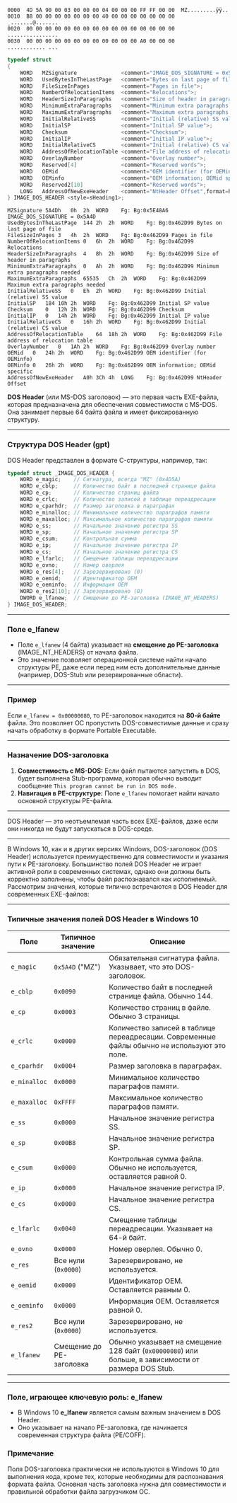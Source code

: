 ```
0000  4D 5A 90 00 03 00 00 00 04 00 00 00 FF FF 00 00  MZ .........ÿÿ.. 
0010  B8 00 00 00 00 00 00 00 40 00 00 00 00 00 00 00  ¸.......@....... 
0020  00 00 00 00 00 00 00 00 00 00 00 00 00 00 00 00  ................ 
0030  00 00 00 00 00 00 00 00 00 00 00 00 A0 00 00 00  ............ ... 
```

```c
typedef struct
{
    WORD   MZSignature              <comment="IMAGE_DOS_SIGNATURE = 0x5A4D",format=hex,style=sHeading1Accent>;
    WORD   UsedBytesInTheLastPage   <comment="Bytes on last page of file">;
    WORD   FileSizeInPages          <comment="Pages in file">;
    WORD   NumberOfRelocationItems  <comment="Relocations">;
    WORD   HeaderSizeInParagraphs   <comment="Size of header in paragraphs">;
    WORD   MinimumExtraParagraphs   <comment="Minimum extra paragraphs needed">;
    WORD   MaximumExtraParagraphs   <comment="Maximum extra paragraphs needed">;
    WORD   InitialRelativeSS        <comment="Initial (relative) SS value">;
    WORD   InitialSP                <comment="Initial SP value">;
    WORD   Checksum                 <comment="Checksum">;
    WORD   InitialIP                <comment="Initial IP value">;
    WORD   InitialRelativeCS        <comment="Initial (relative) CS value">;
    WORD   AddressOfRelocationTable <comment="File address of relocation table">;
    WORD   OverlayNumber            <comment="Overlay number">;
    WORD   Reserved[4]              <comment="Reserved words">;
    WORD   OEMid                    <comment="OEM identifier (for OEMinfo)">;
    WORD   OEMinfo                  <comment="OEM information; OEMid specific">;
    WORD   Reserved2[10]            <comment="Reserved words">;
    LONG   AddressOfNewExeHeader    <comment="NtHeader Offset",format=hex>;
} IMAGE_DOS_HEADER <style=sHeading1>;
```

    MZSignature	5A4Dh	0h	2h	WORD	Fg: Bg:0x5E48A6	IMAGE_DOS_SIGNATURE = 0x5A4D
    UsedBytesInTheLastPage	144	2h	2h	WORD	Fg: Bg:0x462D99	Bytes on last page of file
    FileSizeInPages	3	4h	2h	WORD	Fg: Bg:0x462D99	Pages in file
    NumberOfRelocationItems	0	6h	2h	WORD	Fg: Bg:0x462D99	Relocations
    HeaderSizeInParagraphs	4	8h	2h	WORD	Fg: Bg:0x462D99	Size of header in paragraphs
    MinimumExtraParagraphs	0	Ah	2h	WORD	Fg: Bg:0x462D99	Minimum extra paragraphs needed
    MaximumExtraParagraphs	65535	Ch	2h	WORD	Fg: Bg:0x462D99	Maximum extra paragraphs needed
    InitialRelativeSS	0	Eh	2h	WORD	Fg: Bg:0x462D99	Initial (relative) SS value
    InitialSP	184	10h	2h	WORD	Fg: Bg:0x462D99	Initial SP value
    Checksum	0	12h	2h	WORD	Fg: Bg:0x462D99	Checksum
    InitialIP	0	14h	2h	WORD	Fg: Bg:0x462D99	Initial IP value
    InitialRelativeCS	0	16h	2h	WORD	Fg: Bg:0x462D99	Initial (relative) CS value
    AddressOfRelocationTable	64	18h	2h	WORD	Fg: Bg:0x462D99	File address of relocation table
    OverlayNumber	0	1Ah	2h	WORD	Fg: Bg:0x462D99	Overlay number
    OEMid	0	24h	2h	WORD	Fg: Bg:0x462D99	OEM identifier (for OEMinfo)
    OEMinfo	0	26h	2h	WORD	Fg: Bg:0x462D99	OEM information; OEMid specific
    AddressOfNewExeHeader	A0h	3Ch	4h	LONG	Fg: Bg:0x462D99	NtHeader Offset

**DOS Header** (или MS-DOS заголовок) — это первая часть EXE-файла, которая предназначена для обеспечения совместимости с MS-DOS. Она занимает первые 64 байта файла и имеет фиксированную структуру.

---

### Структура DOS Header (gpt)
DOS Header представлен в формате C-структуры, например, так:

```c
typedef struct _IMAGE_DOS_HEADER {
    WORD e_magic;    // Сигнатура, всегда "MZ" (0x4D5A)
    WORD e_cblp;     // Количество байт в последней странице файла
    WORD e_cp;       // Количество страниц файла
    WORD e_crlc;     // Количество записей в таблице переадресации
    WORD e_cparhdr;  // Размер заголовка в параграфах
    WORD e_minalloc; // Минимальное количество параграфов памяти
    WORD e_maxalloc; // Максимальное количество параграфов памяти
    WORD e_ss;       // Начальное значение регистра SS
    WORD e_sp;       // Начальное значение регистра SP
    WORD e_csum;     // Контрольная сумма
    WORD e_ip;       // Начальное значение регистра IP
    WORD e_cs;       // Начальное значение регистра CS
    WORD e_lfarlc;   // Смещение таблицы переадресации
    WORD e_ovno;     // Номер оверлея
    WORD e_res[4];   // Зарезервировано (0)
    WORD e_oemid;    // Идентификатор OEM
    WORD e_oeminfo;  // Информация OEM
    WORD e_res2[10]; // Зарезервировано (0)
    DWORD e_lfanew;  // Смещение до PE-заголовка (IMAGE_NT_HEADERS)
} IMAGE_DOS_HEADER;
```

---

### Поле **e_lfanew**
- Поле `e_lfanew` (4 байта) указывает на **смещение до PE-заголовка** (IMAGE_NT_HEADERS) от начала файла.  
- Это значение позволяет операционной системе найти начало структуры PE, даже если перед ним есть дополнительные данные (например, DOS-Stub или резервированные области).

---

### Пример
Если `e_lfanew = 0x00000080`, то PE-заголовок находится на **80-й байте** файла. Это позволяет ОС пропустить DOS-совместимые данные и сразу начать обработку в формате Portable Executable.

---

### Назначение DOS-заголовка
1. **Совместимость с MS-DOS:** Если файл пытаются запустить в DOS, будет выполнена Stub-программа, которая обычно выводит сообщение `This program cannot be run in DOS mode.`
2. **Навигация в PE-структуре:** Поле `e_lfanew` помогает найти начало основной структуры PE-файла.

---

DOS Header — это неотъемлемая часть всех EXE-файлов, даже если они никогда не будут запускаться в DOS-среде.

---

В Windows 10, как и в других версиях Windows, DOS-заголовок (DOS Header) используется преимущественно для совместимости и указания пути к PE-заголовку. Большинство полей DOS Header не играет активной роли в современных системах, однако они должны быть корректно заполнены, чтобы файл распознавался как исполняемый. Рассмотрим значения, которые типично встречаются в DOS Header для современных EXE-файлов:

---

### Типичные значения полей DOS Header в Windows 10
| **Поле**       | **Типичное значение**             | **Описание**                                                                                     |
|-----------------|-----------------------------------|-------------------------------------------------------------------------------------------------|
| `e_magic`      | `0x5A4D` ("MZ")                  | Обязательная сигнатура файла. Указывает, что это DOS-заголовок.                                  |
| `e_cblp`       | `0x0090`                         | Количество байт в последней странице файла. Обычно 144.                                         |
| `e_cp`         | `0x0003`                         | Количество страниц в файле. Обычно 3 страницы.                                                  |
| `e_crlc`       | `0x0000`                         | Количество записей в таблице переадресации. Современные файлы обычно не используют это поле.    |
| `e_cparhdr`    | `0x0004`                         | Размер заголовка в параграфах.                                                                 |
| `e_minalloc`   | `0x0000`                         | Минимальное количество параграфов памяти.                                                      |
| `e_maxalloc`   | `0xFFFF`                         | Максимальное количество параграфов памяти.                                                     |
| `e_ss`         | `0x0000`                         | Начальное значение регистра SS.                                                                |
| `e_sp`         | `0x00B8`                         | Начальное значение регистра SP.                                                                |
| `e_csum`       | `0x0000`                         | Контрольная сумма файла. Обычно не используется, оставляется равной 0.                         |
| `e_ip`         | `0x0000`                         | Начальное значение регистра IP.                                                                |
| `e_cs`         | `0x0000`                         | Начальное значение регистра CS.                                                                |
| `e_lfarlc`     | `0x0040`                         | Смещение таблицы переадресации. Указывает на 64-й байт.                                         |
| `e_ovno`       | `0x0000`                         | Номер оверлея. Обычно 0.                                                                        |
| `e_res`        | Все нули (`0x0000`)              | Зарезервировано, не используется.                                                              |
| `e_oemid`      | `0x0000`                         | Идентификатор OEM. Оставляется равным 0.                                                       |
| `e_oeminfo`    | `0x0000`                         | Информация OEM. Оставляется равной 0.                                                          |
| `e_res2`       | Все нули (`0x0000`)              | Зарезервировано, не используется.                                                              |
| `e_lfanew`     | Смещение до PE-заголовка         | Обычно указывает на смещение 128 байт (`0x00000080`) или больше, в зависимости от размера DOS Stub. |

---

### Поле, играющее ключевую роль: **e_lfanew**
- В Windows 10 **e_lfanew** является самым важным значением в DOS Header.  
- Оно указывает на начало PE-заголовка, где начинается современная структура файла (PE/COFF).

### Примечание
Поля DOS-заголовка практически не используются в Windows 10 для выполнения кода, кроме тех, которые необходимы для распознавания формата файла. Основная часть заголовка нужна для совместимости и правильной обработки файла загрузчиком ОС.